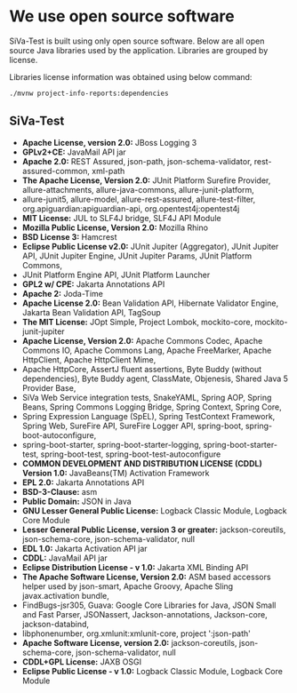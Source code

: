 # We use open source software

SiVa-Test is built using only open source software. Below are all open source
Java libraries used by the application. Libraries are grouped by license.

Libraries license information was obtained using below command:

```bash
./mvnw project-info-reports:dependencies
```

## SiVa-Test

* **Apache License, version 2.0:** JBoss Logging 3
* **GPLv2+CE:** JavaMail API jar
* **Apache 2.0:** REST Assured, json-path, json-schema-validator, rest-assured-common, xml-path
* **The Apache License, Version 2.0:** JUnit Platform Surefire Provider, allure-attachments, allure-java-commons, allure-junit-platform, 
* allure-junit5, allure-model, allure-rest-assured, allure-test-filter, org.apiguardian:apiguardian-api, org.opentest4j:opentest4j
* **MIT License:** JUL to SLF4J bridge, SLF4J API Module
* **Mozilla Public License, Version 2.0:** Mozilla Rhino
* **BSD License 3:** Hamcrest
* **Eclipse Public License v2.0:** JUnit Jupiter (Aggregator), JUnit Jupiter API, JUnit Jupiter Engine, JUnit Jupiter Params, JUnit Platform Commons, 
* JUnit Platform Engine API, JUnit Platform Launcher
* **GPL2 w/ CPE:** Jakarta Annotations API
* **Apache 2:** Joda-Time
* **Apache License 2.0:** Bean Validation API, Hibernate Validator Engine, Jakarta Bean Validation API, TagSoup
* **The MIT License:** JOpt Simple, Project Lombok, mockito-core, mockito-junit-jupiter
* **Apache License, Version 2.0:** Apache Commons Codec, Apache Commons IO, Apache Commons Lang, Apache FreeMarker, Apache HttpClient, Apache HttpClient Mime, 
* Apache HttpCore, AssertJ fluent assertions, Byte Buddy (without dependencies), Byte Buddy agent, ClassMate, Objenesis, Shared Java 5 Provider Base, 
* SiVa Web Service integration tests, SnakeYAML, Spring AOP, Spring Beans, Spring Commons Logging Bridge, Spring Context, Spring Core, 
* Spring Expression Language (SpEL), Spring TestContext Framework, Spring Web, SureFire API, SureFire Logger API, spring-boot, spring-boot-autoconfigure, 
* spring-boot-starter, spring-boot-starter-logging, spring-boot-starter-test, spring-boot-test, spring-boot-test-autoconfigure
* **COMMON DEVELOPMENT AND DISTRIBUTION LICENSE (CDDL) Version 1.0:** JavaBeans(TM) Activation Framework
* **EPL 2.0:** Jakarta Annotations API
* **BSD-3-Clause:** asm
* **Public Domain:** JSON in Java
* **GNU Lesser General Public License:** Logback Classic Module, Logback Core Module
* **Lesser General Public License, version 3 or greater:** jackson-coreutils, json-schema-core, json-schema-validator, null
* **EDL 1.0:** Jakarta Activation API jar
* **CDDL:** JavaMail API jar
* **Eclipse Distribution License - v 1.0:** Jakarta XML Binding API
* **The Apache Software License, Version 2.0:** ASM based accessors helper used by json-smart, Apache Groovy, Apache Sling javax.activation bundle, 
* FindBugs-jsr305, Guava: Google Core Libraries for Java, JSON Small and Fast Parser, JSONassert, Jackson-annotations, Jackson-core, jackson-databind, 
* libphonenumber, org.xmlunit:xmlunit-core, project ':json-path'
* **Apache Software License, version 2.0:** jackson-coreutils, json-schema-core, json-schema-validator, null
* **CDDL+GPL License:** JAXB OSGI
* **Eclipse Public License - v 1.0:** Logback Classic Module, Logback Core Module
